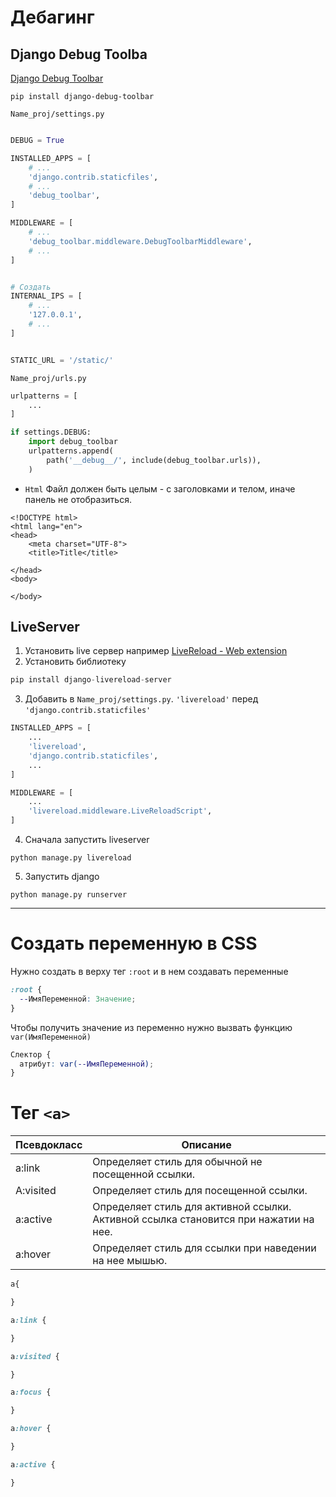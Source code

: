 # Дебагинг

## Django Debug Toolba

[Django Debug Toolbar](https://django-debug-toolbar.readthedocs.io/en/latest/)

```bush
pip install django-debug-toolbar
```

`Name_proj/settings.py`

```python

DEBUG = True

INSTALLED_APPS = [
    # ...
    'django.contrib.staticfiles',
    # ...
    'debug_toolbar',
]

MIDDLEWARE = [
    # ...
    'debug_toolbar.middleware.DebugToolbarMiddleware',
    # ...
]


# Создать
INTERNAL_IPS = [
    # ...
    '127.0.0.1',
    # ...
]


STATIC_URL = '/static/'
```

`Name_proj/urls.py`

```python
urlpatterns = [
	...
]

if settings.DEBUG:
	import debug_toolbar
	urlpatterns.append(
		path('__debug__/', include(debug_toolbar.urls)),
	)
```

- `Html` Файл должен быть целым -  с заголовками и телом, иначе панель не отобразиться.

```bush
<!DOCTYPE html>
<html lang="en">
<head>
    <meta charset="UTF-8">
    <title>Title</title>

</head>
<body>

</body>
```

## LiveServer

1.  Установить live сервер например [LiveReload - Web extension](https://addons.mozilla.org/ru/firefox/addon/livereload-web-extension/)
2.  Установить библиотеку

```python
pip install django-livereload-server
```

3. Добавить в `Name_proj/settings.py`. `'livereload'` перед `'django.contrib.staticfiles'`

```python
INSTALLED_APPS = [
	...
	'livereload',
	'django.contrib.staticfiles',
	...
]

MIDDLEWARE = [
	...
	'livereload.middleware.LiveReloadScript',
]
```

4. Сначала запустить liveserver

```bush
python manage.py livereload
```

5. Запустить django

```bush
python manage.py runserver
```

---


# Создать переменную в CSS

Нужно создать в верху тег `:root` и в нем создавать переменные

```css
:root {
  --ИмяПеременной: Значение;
}
```

Чтобы получить значение из переменно нужно вызвать функцию `var(ИмяПеременной)`

```css
Слектор {
  атрибут: var(--ИмяПеременной);
}
```

# Тег `<a>`

| Псевдокласс | Описание                                                                             |
| ----------- | ------------------------------------------------------------------------------------ |
| a:link      | Определяет стиль для обычной не посещенной ссылки.                                   |
| A:visited   | Определяет стиль для посещенной ссылки.                                              |
| a:active    | Определяет стиль для активной ссылки. Активной ссылка становится при нажатии на нее. |
| a:hover     | Определяет стиль для ссылки при наведении на нее мышью.                              |

```css
a{

}

a:link {

}

a:visited {

}

a:focus {

}

a:hover {

}

a:active {

}
```

